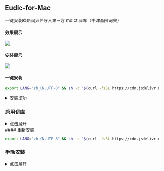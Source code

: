 ## Eudic-for-Mac

一键安装欧路词典并导入第三方 mdict 词库（牛津高阶词典）

#### 效果展示

![](https://i.imgur.com/zC1P0pt.gif)


#### 安装展示

![](https://i.imgur.com/OvVuKXy.gif)


#### 一键安装

```bash
export LANG="zh_CN.UTF-8" && sh -c "$(curl -fsSL https://cdn.jsdelivr.net/gh/sarkrui/Eudic-for-Mac@master/Eudic_cn.sh)"
```


<details>
  <summary>安装成功</summary>
  <img src="https://i.imgur.com/QUPZKPt.png" alt="image-20200818182209777" style="zoom:40%;" />
</details>

### 启用词库

<details>
  <summary>点击展开</summary>
  <img src="https://i.imgur.com/Xy9lUcB.png" alt="image-20200818182209777" style="zoom:40%;" />
  <img src="https://i.imgur.com/K8JDSud.png" alt="image-20200818182352595" style="zoom:40%;" />
</details>
#### 重新安装

```bash
export LANG="zh_CN.UTF-8" && sh -c "$(curl -fsSL https://cdn.jsdelivr.net/gh/sarkrui/Eudic-for-Mac@master/Activation.sh)"
```


### 手动安装

<details>
  <summary>点击展开</summary>

  1. 克隆库
  ```bash
  git clone https://github.com/sarkrui/Eudic-for-Mac.git
  ```

  2. 更改工作路径
  ```bash
   cd Eudic-for-Mac
  ```
  3. 执行脚本
  ```bash
  chmod +x Eudic && ./Eudic
  ```
  4. 添加第三方 mdict 词典
  - 下载 [牛津高阶 mdict 词库](https://github.com/sarkrui/Eudic-for-Mac/releases/download/1.0.1/Oxford_mdict.zip) 
  -  解压压缩包
  -  将 `mdict` 文件拖拽进欧路词典的`词典管理`页面
    </details>
